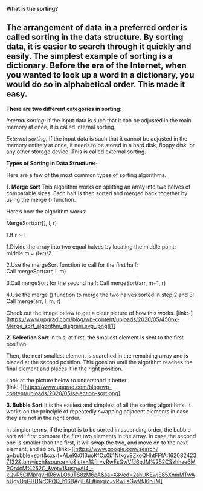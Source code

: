 **What is the sorting?**

The arrangement of data in a preferred order is called sorting in the data structure. By sorting data, it is easier to search through it quickly and easily.
The simplest example of sorting is a dictionary. Before the era of the Internet, when you wanted to look up a word in a dictionary, you would do so in alphabetical order.
This made it easy.
---
**There are two different categories in sorting:**

_Internal sorting:_
       If the input data is such that it can be adjusted in the main memory at once, it is called internal sorting.

_External sorting:_
      If the input data is such that it cannot be adjusted in the memory entirely at once, it needs to be stored in a hard disk, floppy disk, or any other storage device.
      This is called external sorting.

      
**Types of Sorting in Data Structure:-**

Here are a few of the most common types of sorting algorithms.

**1. Merge Sort**
This algorithm works on splitting an array into two halves of comparable sizes. Each half is then sorted and merged back together by using the merge () function.

Here’s how the algorithm works:

MergeSort(arr[], l,  r)

1.If r > l

1.Divide the array into two equal halves by locating the middle point:  
             middle m = (l+r)/2

2.Use the mergeSort function to call for the first half:   
             Call mergeSort(arr, l, m)

3.Call mergeSort for the second half:
             Call mergeSort(arr, m+1, r)

4.Use the merge () function to merge the two halves sorted in step 2 and 3:
             Call merge(arr, l, m, r)

Check out the image below to get a clear picture of how this works.
[link:-] [https://www.upgrad.com/blog/wp-content/uploads/2020/05/450px-Merge_sort_algorithm_diagram.svg_.png][1]

**2. Selection Sort**
In this, at first, the smallest element is sent to the first position.

Then, the next smallest element is searched in the remaining array and is placed at the second position. This goes on until the algorithm reaches the final element 
and places it in the right position. 

Look at the picture below to understand it better.   
[link:-][https://www.upgrad.com/blog/wp-content/uploads/2020/05/selection-sort.png]

**3. Bubble Sort**
It is the easiest and simplest of all the sorting algorithms. It works on the principle of repeatedly swapping adjacent elements in case they are not in the right order.

In simpler terms, if the input is to be sorted in ascending order, the bubble sort will first compare the first two elements in the array. In case the second one is smaller
than the first, it will swap the two, and move on to the next element, and so on.
[link:-][https://www.google.com/search?q=bubble+sort&sxsrf=ALeKk013uoKfCx0b1Ntkgv8ZxoQHhtFFfA:1620824237122&tbm=isch&source=iu&ictx=1&fir=vRwFsGwVfJ6pJM%252CSzhhze6MPQr4cM%252C_&vet=1&usg=AI4_-kQvR5CIMprgvHIR6wLOsuTS8zM6pA&sa=X&ved=2ahUKEwjE85XnmMTwAhUgyDgGHUNrCPQQ_h16BAgiEAE#imgrc=vRwFsGwVfJ6pJM]
